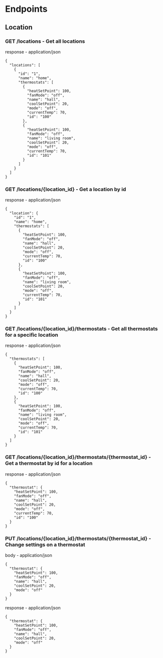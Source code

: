 # Endpoints

## Location

### GET /locations - Get all locations
response - application/json
```
{
  "locations": [
    {
      "id": "1",
      "name": "home",
      "thermostats": [
        {
          "heatSetPoint": 100,
          "fanMode": "off",
          "name": "hall",
          "coolSetPoint": 20,
          "mode": "off",
          "currentTemp": 70,
          "id": "100"
        },
        {
          "heatSetPoint": 100,
          "fanMode": "off",
          "name": "living room",
          "coolSetPoint": 20,
          "mode": "off",
          "currentTemp": 70,
          "id": "101"
        }
      ]
    }
  ]
}
```

### GET /locations/{location_id} - Get a location by id
response - application/json
```
{
  "location": {
    "id": "1",
    "name": "home",
    "thermostats": [
      {
        "heatSetPoint": 100,
        "fanMode": "off",
        "name": "hall",
        "coolSetPoint": 20,
        "mode": "off",
        "currentTemp": 70,
        "id": "100"
      },
      {
        "heatSetPoint": 100,
        "fanMode": "off",
        "name": "living room",
        "coolSetPoint": 20,
        "mode": "off",
        "currentTemp": 70,
        "id": "101"
      }
    ]
  }
}
```

### GET /locations/{location_id}/thermostats - Get all thermostats for a specific location
response - application/json
```
{
  "thermostats": [
    {
      "heatSetPoint": 100,
      "fanMode": "off",
      "name": "hall",
      "coolSetPoint": 20,
      "mode": "off",
      "currentTemp": 70,
      "id": "100"
    },
    {
      "heatSetPoint": 100,
      "fanMode": "off",
      "name": "living room",
      "coolSetPoint": 20,
      "mode": "off",
      "currentTemp": 70,
      "id": "101"
    }
  ]
}
```

### GET /locations/{location_id}/thermostats/{thermostat_id} - Get a thermostat by id for a location
response - application/json
```
{
  "thermostat": {
    "heatSetPoint": 100,
    "fanMode": "off",
    "name": "hall",
    "coolSetPoint": 20,
    "mode": "off",
    "currentTemp": 70,
    "id": "100"
  }
}
```

### PUT /locations/{location_id}/thermostats/{thermostat_id} - Change settings on a thermostat
body - application/json
```
{
  "thermostat": {
    "heatSetPoint": 100,
    "fanMode": "off",
    "name": "hall",
    "coolSetPoint": 20,
    "mode": "off"
  }
}
```
response - application/json
```
{
  "thermostat": {
    "heatSetPoint": 100,
    "fanMode": "off",
    "name": "hall",
    "coolSetPoint": 20,
    "mode": "off"
  }
}
```
